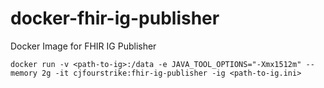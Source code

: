 # docker-fhir-ig-publisher
Docker Image for FHIR IG Publisher

```
docker run -v <path-to-ig>:/data -e JAVA_TOOL_OPTIONS="-Xmx1512m" --memory 2g -it cjfourstrike:fhir-ig-publisher -ig <path-to-ig.ini>
```